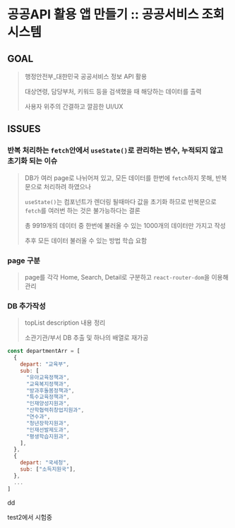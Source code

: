 # 공공API 활용 앱 만들기 :: 공공서비스 조회 시스템

## GOAL
> 행정안전부_대한민국 공공서비스 정보 API 활용
> 
> 대상연령, 담당부처, 키워드 등을 검색했을 때 해당하는 데이터를 출력
> 
> 사용자 위주의 간결하고 깔끔한 UI/UX

## ISSUES

### 반복 처리하는 `fetch`안에서 `useState()`로 관리하는 변수, 누적되지 않고 초기화 되는 이슈
> DB가 여러 page로 나뉘어져 있고, 모든 데이터를 한번에 `fetch`하지 못해, 반복문으로 처리하려 하였으나
>
> `useState()`는 컴포넌트가 렌더링 될때마다 값을 초기화 하므로 반복문으로 `fetch`를 여러번 하는 것은 불가능하다는 결론
>
> 총 9919개의 데이터 중 한번에 불러올 수 있는 1000개의 데이터만 가지고 작성
>
> 추후 모든 데이터 불러올 수 있는 방법 학습 요함

### page 구분
> page를 각각 Home, Search, Detail로 구분하고 `react-router-dom`을 이용해 관리

### DB 추가작성
> topList description 내용 정리
>
> 소관기관/부서 DB 추출 및 하나의 배열로 재가공
  ```javascript
  const departmentArr = [
    {
      depart: "교육부",
      sub: [
        "유아교육정책과",
        "교육복지정책과",
        "방과후돌봄정책과",
        "특수교육정책과",
        "인재양성지원과",
        "산학협력취창업지원과",
        "연수과",
        "청년장학지원과",
        "인재선발제도과",
        "평생학습지원과",
      ],
    },
    {
      depart: "국세청",
      sub: ["소득지원국"],
    },
    ...
  ]
  ```
  dd


test2에서 시험중